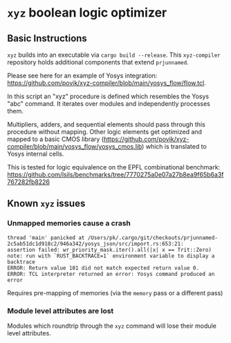 # `xyz` boolean logic optimizer

## Basic Instructions

`xyz` builds into an executable via `cargo build --release`. This `xyz-compiler` repository holds additional components that extend `prjunnamed`.

Please see here for an example of Yosys integration: https://github.com/povik/xyz-compiler/blob/main/yosys_flow/flow.tcl.

In this script an "xyz" procedure is defined which resembles the Yosys "abc" command. It iterates over modules and independently processes them.

Multipliers, adders, and sequential elements should pass through this procedure without mapping. Other logic elements get optimized and mapped to a basic CMOS library (https://github.com/povik/xyz-compiler/blob/main/yosys_flow/yosys_cmos.lib) which is translated to Yosys internal cells.

This is tested for logic equivalence on the EPFL combinational benchmark: https://github.com/lsils/benchmarks/tree/7770275a0e07a27b8ea9f65b6a3f767282fb8226

## Known `xyz` issues

### Unmapped memories cause a crash

```
thread 'main' panicked at /Users/pk/.cargo/git/checkouts/prjunnamed-2c5ab51dc1d918c2/946a342/yosys_json/src/import.rs:653:21:
assertion failed: wr_priority_mask.iter().all(|x| x == Trit::Zero)
note: run with `RUST_BACKTRACE=1` environment variable to display a backtrace
ERROR: Return value 101 did not match expected return value 0.
ERROR: TCL interpreter returned an error: Yosys command produced an error
```

Requires pre-mapping of memories (via the `memory` pass or a different pass)

### Module level attributes are lost

Modules which roundtrip through the `xyz` command will lose their module level attributes.
